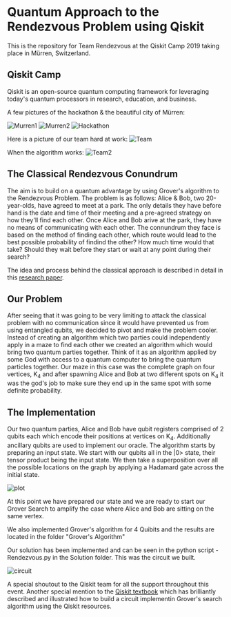 # Quantum Approach to the Rendezvous Problem using Qiskit
This is the repository for Team Rendezvous at the Qiskit Camp 2019 taking place in Mürren, Switzerland. 

## Qiskit Camp 
Qiskit is an open-source quantum computing framework for leveraging today's quantum processors in research, education, and business. 

A few pictures of the hackathon & the beautiful city of Mürren:

![Murren1](Images/Murren1.jpg)
![Murren2](Images/Murren2.jpg)
![Hackathon](Images/Hackathon.jpg)

Here is a picture of our team hard at work: 
![Team](Images/Team.jpg)

When the algorithm works: 
![Team2](Images/Team2.jpg)

## The Classical Rendezvous Conundrum 
The aim is to build on a quantum advantage by using Grover's algorithm to the Rendezvous Problem. The problem is as follows: Alice & Bob, two 20-year-olds, have agreed to meet at a park. The only details they have before hand is the date and time of their meeting and a pre-agreed strategy on how they'll find each other. Once Alice and Bob arive at the park, they have no means of communicating with each other. The connundrum they face is based on the method of finding each other, which route would lead to the best possible probability of findind the other? How much time would that take? Should they wait before they start or wait at any point during their search?

The idea and process behind the classical approach is described in detail in this [research paper](https://epubs.siam.org/doi/10.1137/S0363012993249195).

## Our Problem
After seeing that it was going to be very limiting to attack the classical problem with no communication since it would have prevented us from using entangled qubits, we decided to pivot and make the problem cooler. Instead of creating an algorithm which two parties could independently apply in a maze to find each other we created an algorithm which would bring two quantum parties together. Think of it as an algorithm applied by some God with access to a quantum computer to bring the quantum particles together.
Our maze in this case was the complete graph on four vertices, K<sub>4</sub> and after spawning Alice and Bob at two different spots on K<sub>4</sub> it was the god's job to make sure they end up in the same spot with some definite probability.

## The Implementation
Our two quantum parties, Alice and Bob have qubit registers comprised of 2 qubits each which encode their positions at vertices on K<sub>4</sub>. Additionally ancillary qubits are used to implement our oracle.
The algorithm starts by preparing an input state. We start with our qubits all in the |0> state, their tensor product being the input state. We then take a superposition over all the possible locations on the graph by applying a Hadamard gate across the initial state. 

 ![plot](Images/plot.png)

At this point we have prepared our state and we are ready to start our Grover Search to amplify the case where Alice and Bob are sitting on the same vertex.

We also implemented Grover's algorithm for 4 Quibits and the results are located in the folder "Grover's Algorithm"

Our solution has been implemented and can be seen in the python script - Rendezvous.py in the Solution folder. This was the circuit we built.

![circuit](Solution/maincircuit.png)

A special shoutout to the Qiskit team for all the support throughout this event. Another special mention to the [Qiskit textbook](https://community.qiskit.org/textbook/) which has brilliantly described and illustrated how to build a circuit implementin Grover's search algorithm using the Qiskit resources. 




